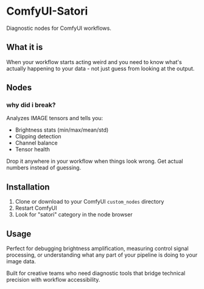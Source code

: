 # ComfyUI-Satori

Diagnostic nodes for ComfyUI workflows.

## What it is

When your workflow starts acting weird and you need to know what's actually happening to your data - not just guess from looking at the output.

## Nodes

### why did i break?

Analyzes IMAGE tensors and tells you:
- Brightness stats (min/max/mean/std)
- Clipping detection  
- Channel balance
- Tensor health

Drop it anywhere in your workflow when things look wrong. Get actual numbers instead of guessing.

## Installation

1. Clone or download to your ComfyUI `custom_nodes` directory
2. Restart ComfyUI
3. Look for "satori" category in the node browser

## Usage

Perfect for debugging brightness amplification, measuring control signal processing, or understanding what any part of your pipeline is doing to your image data.

Built for creative teams who need diagnostic tools that bridge technical precision with workflow accessibility.